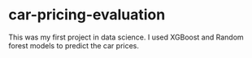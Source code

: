 # car-pricing-evaluation
This was my first project in data science. I used XGBoost and Random forest models to predict the car prices. 
